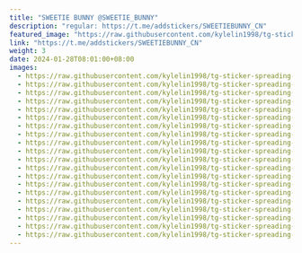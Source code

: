 ```yaml
---
title: "SWEETIE BUNNY @SWEETIE_BUNNY"
description: "regular: https://t.me/addstickers/SWEETIEBUNNY_CN"
featured_image: "https://raw.githubusercontent.com/kylelin1998/tg-sticker-spreading-worldwide-images/main/img/a0a827da-d3b2-4aa9-9e25-57055c3014ac.jpg"
link: "https://t.me/addstickers/SWEETIEBUNNY_CN"
weight: 3
date: 2024-01-28T08:01:00+08:00
images:
  - https://raw.githubusercontent.com/kylelin1998/tg-sticker-spreading-worldwide-images/main/img/a0a827da-d3b2-4aa9-9e25-57055c3014ac.jpg
  - https://raw.githubusercontent.com/kylelin1998/tg-sticker-spreading-worldwide-images/main/img/5a1a6a37-5e8b-4848-88d0-053463a4af69.jpg
  - https://raw.githubusercontent.com/kylelin1998/tg-sticker-spreading-worldwide-images/main/img/7edde787-01b2-4079-85a6-c3be10642464.jpg
  - https://raw.githubusercontent.com/kylelin1998/tg-sticker-spreading-worldwide-images/main/img/829dabb9-fba9-4e00-a380-324e9b8b27e6.jpg
  - https://raw.githubusercontent.com/kylelin1998/tg-sticker-spreading-worldwide-images/main/img/0d9d641a-8a03-43be-84c4-1793723728c2.jpg
  - https://raw.githubusercontent.com/kylelin1998/tg-sticker-spreading-worldwide-images/main/img/d96e25b5-edea-4ed7-aa53-367144d47366.jpg
  - https://raw.githubusercontent.com/kylelin1998/tg-sticker-spreading-worldwide-images/main/img/73f1d273-043a-411c-8ac3-995b12ab4860.jpg
  - https://raw.githubusercontent.com/kylelin1998/tg-sticker-spreading-worldwide-images/main/img/1026abc7-d74c-4967-9cf3-d75c80bd597e.jpg
  - https://raw.githubusercontent.com/kylelin1998/tg-sticker-spreading-worldwide-images/main/img/cf15625e-58f9-4088-ad3e-f6846c7389b2.jpg
  - https://raw.githubusercontent.com/kylelin1998/tg-sticker-spreading-worldwide-images/main/img/6a6d95ec-1d46-47fe-83f4-a09a5876f29c.jpg
  - https://raw.githubusercontent.com/kylelin1998/tg-sticker-spreading-worldwide-images/main/img/6190d351-292e-473b-b40c-5a0e0b63c6c3.jpg
  - https://raw.githubusercontent.com/kylelin1998/tg-sticker-spreading-worldwide-images/main/img/75668c9a-82c4-4f5f-b941-be6dc6d2b2fe.jpg
  - https://raw.githubusercontent.com/kylelin1998/tg-sticker-spreading-worldwide-images/main/img/2b0c0b8c-e58e-46c9-b013-8a5473301e9b.jpg
  - https://raw.githubusercontent.com/kylelin1998/tg-sticker-spreading-worldwide-images/main/img/e99928b5-a142-4e33-8b7f-6db9422110a1.jpg
  - https://raw.githubusercontent.com/kylelin1998/tg-sticker-spreading-worldwide-images/main/img/44229b9e-70d8-424c-90a5-04abeee9ec4d.jpg
  - https://raw.githubusercontent.com/kylelin1998/tg-sticker-spreading-worldwide-images/main/img/b8e8e97b-4c70-4628-bbe0-b35da0956a66.jpg
  - https://raw.githubusercontent.com/kylelin1998/tg-sticker-spreading-worldwide-images/main/img/98fd0053-e3d2-4cd2-bbd1-9a6b318c517c.jpg
  - https://raw.githubusercontent.com/kylelin1998/tg-sticker-spreading-worldwide-images/main/img/5d8a77a4-f419-42b0-bb35-85537e106009.jpg
  - https://raw.githubusercontent.com/kylelin1998/tg-sticker-spreading-worldwide-images/main/img/f1010381-d91e-42d3-b752-2f50b4a14112.jpg
  - https://raw.githubusercontent.com/kylelin1998/tg-sticker-spreading-worldwide-images/main/img/cabb8494-e94c-4f8d-a311-4321d6eb6970.jpg
---
```

